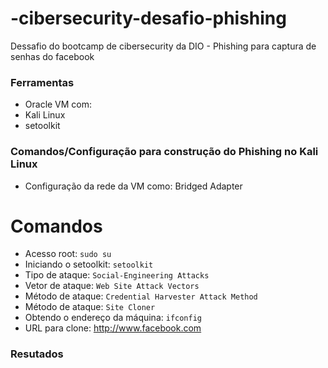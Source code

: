 # -cibersecurity-desafio-phishing
Dessafio do bootcamp de  cibersecurity da DIO - Phishing para captura de senhas do facebook

### Ferramentas

- Oracle VM com:
- Kali Linux
- setoolkit

### Comandos/Configuração para construção do Phishing no Kali Linux

- Configuração da rede da VM como: Bridged Adapter

# Comandos
- Acesso root: ``` sudo su ```
- Iniciando o setoolkit: ``` setoolkit ```
- Tipo de ataque: ``` Social-Engineering Attacks ```
- Vetor de ataque: ``` Web Site Attack Vectors ```
- Método de ataque: ```Credential Harvester Attack Method ```
- Método de ataque: ``` Site Cloner ```
- Obtendo o endereço da máquina: ``` ifconfig ```
- URL para clone: http://www.facebook.com

### Resutados
